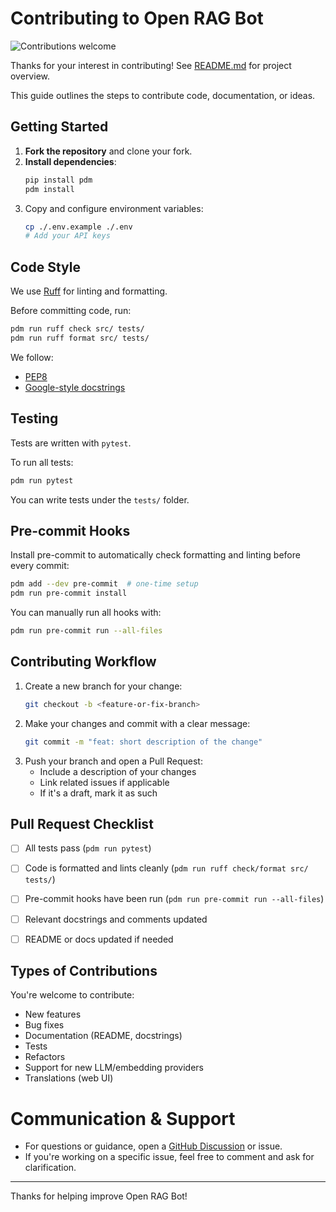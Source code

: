 # Contributing to Open RAG Bot

![Contributions welcome](https://img.shields.io/badge/contributions-welcome-brightgreen.svg)

Thanks for your interest in contributing!
See [README.md](./README.md) for project overview.

This guide outlines the steps to contribute code, documentation, or ideas.

## Getting Started

1. **Fork the repository** and clone your fork.
2. **Install dependencies**:
   ```bash
   pip install pdm
   pdm install
   ```
3. Copy and configure environment variables:
   ```bash
   cp ./.env.example ./.env
   # Add your API keys
   ```

## Code Style

We use [Ruff](https://docs.astral.sh/ruff/) for linting and formatting.

Before committing code, run:

```bash
pdm run ruff check src/ tests/
pdm run ruff format src/ tests/
```

We follow:

- [PEP8](https://peps.python.org/pep-0008/)
- [Google-style docstrings](https://sphinxcontrib-napoleon.readthedocs.io/en/latest/example_google.html)

## Testing

Tests are written with `pytest`.

To run all tests:

```bash
pdm run pytest
```

You can write tests under the `tests/` folder.

## Pre-commit Hooks

Install pre-commit to automatically check formatting and linting before every commit:

```bash
pdm add --dev pre-commit  # one-time setup
pdm run pre-commit install
```

You can manually run all hooks with:

```bash
pdm run pre-commit run --all-files
```

## Contributing Workflow

1. Create a new branch for your change:
   ```bash
   git checkout -b <feature-or-fix-branch>
   ```
2. Make your changes and commit with a clear message:
   ```bash
   git commit -m "feat: short description of the change"
   ```
3. Push your branch and open a Pull Request:
   - Include a description of your changes
   - Link related issues if applicable
   - If it's a draft, mark it as such

## Pull Request Checklist

- [ ] All tests pass (`pdm run pytest`)
- [ ] Code is formatted and lints cleanly (`pdm run ruff check/format src/ tests/`)
- [ ] Pre-commit hooks have been run (`pdm run pre-commit run --all-files`)
- [ ] Relevant docstrings and comments updated
- [ ] README or docs updated if needed


## Types of Contributions

You're welcome to contribute:

- New features
- Bug fixes
- Documentation (README, docstrings)
- Tests
- Refactors
- Support for new LLM/embedding providers
- Translations (web UI)

# Communication & Support

- For questions or guidance, open a [GitHub Discussion](https://github.com/whitris/open-rag-bot/discussions) or issue.
- If you're working on a specific issue, feel free to comment and ask for clarification.

---

Thanks for helping improve Open RAG Bot!
